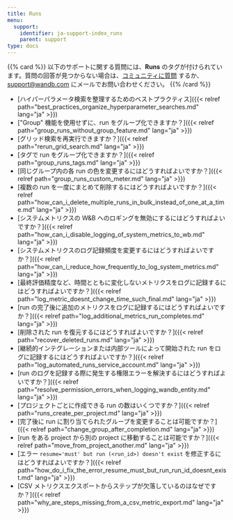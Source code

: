 ```yaml
---
title: Runs
menu:
  support:
    identifier: ja-support-index_runs
    parent: support
type: docs
---
```


{{% card %}}
以下のサポートに関する質問には、<b>Runs</b> のタグが付けられています。質問の回答が見つからない場合は、[コミュニティに質問](https://community.wandb.ai/) するか、[support@wandb.com](mailto:support@wandb.com) にメールでお問い合わせください。
{{% /card %}}

- [ハイパーパラメータ検索を整理するためのベストプラクティス]({{< relref path="best_practices_organize_hyperparameter_searches.md" lang="ja" >}})
- ["Group" 機能を使用せずに、run をグループ化できますか？]({{< relref path="group_runs_without_group_feature.md" lang="ja" >}})
- [グリッド検索を再実行できますか？]({{< relref path="rerun_grid_search.md" lang="ja" >}})
- [タグで run をグループ化できますか？]({{< relref path="group_runs_tags.md" lang="ja" >}})
- [同じグループ内の各 run の色を変更するにはどうすればよいですか？]({{< relref path="group_runs_custom_meter.md" lang="ja" >}})
- [複数の run を一度にまとめて削除するにはどうすればよいですか？]({{< relref path="how_can_i_delete_multiple_runs_in_bulk_instead_of_one_at_a_time.md" lang="ja" >}})
- [システムメトリクスの W&B へのロギングを無効にするにはどうすればよいですか？]({{< relref path="how_can_i_disable_logging_of_system_metrics_to_wb.md" lang="ja" >}})
- [システムメトリクスのログ記録頻度を変更するにはどうすればよいですか？]({{< relref path="how_can_i_reduce_how_frequently_to_log_system_metrics.md" lang="ja" >}})
- [最終評価精度など、時間とともに変化しないメトリクスをログに記録するにはどうすればよいですか？]({{< relref path="log_metric_doesnt_change_time_such_final.md" lang="ja" >}})
- [run の完了後に追加のメトリクスをログに記録するにはどうすればよいですか？]({{< relref path="log_additional_metrics_run_completes.md" lang="ja" >}})
- [削除された run を復元するにはどうすればよいですか？]({{< relref path="recover_deleted_runs.md" lang="ja" >}})
- [継続的インテグレーションまたは内部ツールによって開始された run をログに記録するにはどうすればよいですか？]({{< relref path="log_automated_runs_service_account.md" lang="ja" >}})
- [run のログを記録する際に発生する権限エラーを解決するにはどうすればよいですか？]({{< relref path="resolve_permission_errors_when_logging_wandb_entity.md" lang="ja" >}})
- [プロジェクトごとに作成できる run の数はいくつですか？]({{< relref path="runs_create_per_project.md" lang="ja" >}})
- [完了後に run に割り当てられたグループを変更することは可能ですか？]({{< relref path="change_group_after_completion.md" lang="ja" >}})
- [run をある project から別の project に移動することは可能ですか？]({{< relref path="move_from_project_another.md" lang="ja" >}})
- [エラー `resume='must' but run (<run_id>) doesn't exist` を修正するにはどうすればよいですか？]({{< relref path="how_do_i_fix_the_error_resume_must_but_run_run_id_doesnt_exist.md" lang="ja" >}})
- [CSV メトリクスエクスポートからステップが欠落しているのはなぜですか？]({{< relref path="why_are_steps_missing_from_a_csv_metric_export.md" lang="ja" >}})
